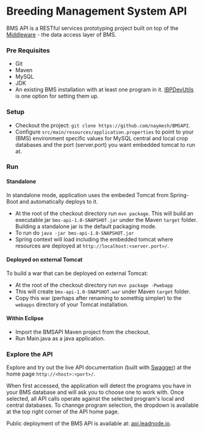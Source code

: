 Breeding Management System API
==============================
BMS API is a RESTful services prototyping project built on top of the [Middleware](https://github.com/naymesh/IBPDevUtilIBPMiddleware) - the data access layer of BMS.

### Pre Requisites ###
* Git
* Maven
* MySQL
* JDK
* An existing BMS installation with at least one program in it. [IBPDevUtils](https://github.com/naymesh/IBPDevUtil) is one option for setting them up.

### Setup ###
* Checkout the project: `git clone https://github.com/naymesh/BMSAPI`.
* Configure `src/main/resources/application.properties` to point to your (BMS) environment specific values for MySQL central and local crop databases and the port (server.port) you want embedded tomcat to run at.

### Run ###

#### Standalone ####

In standalone mode, application uses the embeded Tomcat from Spring-Boot and automatically deploys to it.

* At the root of the checkout directory run `mvn package`. This will build an executable jar `bms-api-1.0-SNAPSHOT.jar` under the Maven `target` folder. Building a standalone jar is the default packaging mode.
* To run do `java -jar bms-api-1.0-SNAPSHOT.jar`
* Spring context will load including the embedded tomcat where resources are deployed at `http://localhost:<server.port>/`. 


#### Deployed on external Tomcat ###
To build a war that can be deployed on external Tomcat:
* At the root of the checkout directory run `mvn package -Pwebapp`
* This will create `bms-api-1.0-SNAPSHOT.war` under Maven `target` folder.
* Copy this war (perhaps after renaming to somethig simpler) to the `webapps` directory of your Tomcat installation.

#### Within Eclipse ####
* Import the BMSAPI Maven project from the checkout.
* Run Main.java as a java application.

### Explore the API ###
Explore and try out the live API documentation (built with [Swagger](https://helloreverb.com/developers/swagger)) at the home page `http://<host>:<port>/`. 

When first accessed, the application will detect the programs you have in your BMS database and will ask you to choose one to work with. Once selected, all API calls operate against the selected program's local and central databases. To channge program selection, the dropdown is available at the top right corner of the API home page.

Public deployment of the BMS API is available at: [api.leadnode.io](http://api.leafnode.io:8080/). 


